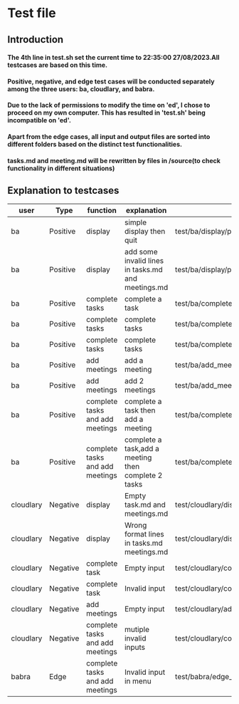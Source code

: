 # Test file

## Introduction

#### The 4th line in test.sh set the current time to 22:35:00 27/08/2023.All testcases are based on this time.

#### Positive, negative, and edge test cases will be conducted separately among the three users: ba, cloudlary, and babra.

#### Due to the lack of permissions to modify the time on 'ed', I chose to proceed on my own computer. This has resulted in 'test.sh' being incompatible on 'ed'.

#### Apart from the edge cases, all input and output files are sorted into different folders based on the distinct test functionalities.

#### tasks.md and meeting.md will be rewritten by files in /source(to check functionality in different situations)

## Explanation to testcases
| user     | Type     | function | explanation | file path |
|----------|----------|----------|-------------|--------------|
| ba       | Positive | display | simple display then quit    | test/ba/display/positive_display_1.*     |
| ba  | Positive | display | add some invalid lines in tasks.md and meetings.md     | test/ba/display/positive_display_2.*      |
| ba | Positive | complete tasks | complete a task    | test/ba/complete_task/positive_1.*     |
| ba | Positive | complete tasks | complete tasks | test/ba/complete_task/positive_2.*     |
| ba | Positive | complete tasks | complete tasks    | test/ba/complete_task/positive_3.*    |
| ba | Positive | add meetings | add a meeting    | test/ba/add_meeting/positive_1.*     |
| ba | Positive | add meetings | add 2 meetings    | test/ba/add_meeting/positive_2.*      |
| ba | Positive | complete tasks and add meetings | complete a task then add a meeting    | test/ba/complete_add/positive_1.*     |
| ba | Positive| complete tasks and add meetings| complete a task,add a meeting then complete 2 tasks | test/ba/complete_add/positive_2.*      |
| cloudlary| Negative| display| Empty task.md and meetings.md  | test/cloudlary/display/negative_empty.*   |
| cloudlary| Negative| display| Wrong format lines in tasks.md meetings.md   | test/cloudlary/display/negative_wrong_format.*    |
| cloudlary| Negative| complete task| Empty input   | test/cloudlary/complete_task/negative_empty_input.*  |
| cloudlary| Negative| complete task| Invalid input   | test/cloudlary/complete_task/negative_invalid.*  |
| cloudlary| Negative| add meetings | Empty input   | test/cloudlary/add_meeting/negative_empty_input.*    |
| cloudlary| Negative| complete tasks and add meetings| mutiple invalid inputs   | test/cloudlary/complete_add/negative.*   |
| babra| Edge| complete tasks and add meetings| Invalid input in menu   | test/babra/edge_menu_invalid.*  |

